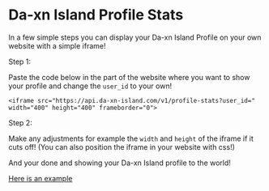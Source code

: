# Da-xn Island Profile Stats

In a few simple steps you can display your Da-xn Island Profile on your own website with a simple iframe!

Step 1:

Paste the code below in the part of the website where you want to show your profile and change the `user_id` to your own!

```
<iframe src="https://api.da-xn-island.com/v1/profile-stats?user_id=" width="400" height="400" frameborder="0">
```
Step 2:

Make any adjustments for example the `width` and `height` of the iframe if it cuts off!
(You can also position the iframe in your website with css!)

And your done and showing your Da-xn Island profile to the world!

[Here is an example](https://cdn.discordapp.com/attachments/801201151126667324/817087518545543188/unknown.png)
